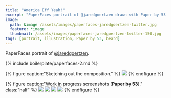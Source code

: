 ```yaml
---
title: "America Eff Yeah!"
excerpt: "PaperFaces portrait of @jaredgoertzen drawn with Paper by 53 on an iPad."
image: 
  path: &image /assets/images/paperfaces-jaredgoertzen-twitter.jpg 
  feature: *image
  thumbnail: /assets/images/paperfaces-jaredgoertzen-twitter-150.jpg
tags: [portrait, illustration, Paper by 53, beard]
---
```


PaperFaces portrait of [@jaredgoertzen](https://twitter.com/jaredgoertzen).

{% include boilerplate/paperfaces-2.md %}

{% figure caption:"Sketching out the composition." %}
[![](/assets/images/paperfaces-jaredgoertzen-process-1-750.jpg)](/assets/images/paperfaces-jaredgoertzen-process-1-lg.jpg)
{% endfigure %}

{% figure caption:"Work in progress screenshots (**Paper by 53**)." class:"half" %}
[![](/assets/images/paperfaces-jaredgoertzen-process-2-600.jpg)](/assets/images/paperfaces-jaredgoertzen-process-2-lg.jpg)
[![](/assets/images/paperfaces-jaredgoertzen-process-3-600.jpg)](/assets/images/paperfaces-jaredgoertzen-process-3-lg.jpg)
[![](/assets/images/paperfaces-jaredgoertzen-process-4-600.jpg)](/assets/images/paperfaces-jaredgoertzen-process-4-lg.jpg)
[![](/assets/images/paperfaces-jaredgoertzen-process-5-600.jpg)](/assets/images/paperfaces-jaredgoertzen-process-5-lg.jpg)
{% endfigure %}
